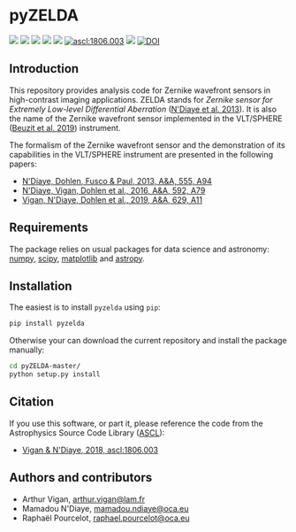 pyZELDA
=======

<img src="https://img.shields.io/badge/Python->3.5-yellow.svg?style=flat"> [<img src="https://img.shields.io/pypi/v/pyzelda?color=brightgreen">](https://pypi.org/project/pyzelda/) [<img src="https://img.shields.io/github/v/release/avigan/pyZELDA?color=red">](https://github.com/avigan/SPHERE/releases/tag/v1.2) [<img src="https://img.shields.io/github/release-date/avigan/pyZELDA">](https://github.com/avigan/pyZELDA/releases/tag/v1.2) [<img src="https://img.shields.io/github/license/avigan/pyZELDA?color=blue">](https://github.com/avigan/pyZELDA/blob/master/LICENSE) [<img src="https://img.shields.io/badge/ascl-1806.003-blue.svg?colorB=262255" alt="ascl:1806.003" />](https://ascl.net/1806.003) [<img src="https://img.shields.io/badge/ADS%20reference-Vigan%20(2018)-blueviolet">](https://ui.adsabs.harvard.edu/abs/2018ascl.soft06003V/abstract) [![DOI](https://zenodo.org/badge/DOI/10.5281/zenodo.6564082.svg)](https://doi.org/10.5281/zenodo.6564082)


Introduction
------------

This repository provides analysis code for Zernike wavefront sensors in high-contrast imaging applications. ZELDA stands for *Zernike sensor for Extremely Low-level Differential Aberration* ([N'Diaye et al. 2013](https://ui.adsabs.harvard.edu/#abs/2013A&A...555A..94N/abstract)). It is also the name of the Zernike wavefront sensor implemented in the VLT/SPHERE ([Beuzit et al. 2019](https://ui.adsabs.harvard.edu/abs/2019arXiv190204080B/abstract)) instrument.

The formalism of the Zernike wavefront sensor and the demonstration of its capabilities in the VLT/SPHERE instrument are presented in the following papers:

- [N'Diaye, Dohlen, Fusco & Paul, 2013, A&A, 555, A94](https://ui.adsabs.harvard.edu/#abs/2013A&A...555A..94N/abstract)
- [N'Diaye, Vigan, Dohlen et al., 2016, A&A, 592, A79](https://ui.adsabs.harvard.edu/#abs/2016A&A...592A..79N/abstract)
- [Vigan, N'Diaye, Dohlen et al., 2019, A&A, 629, A11](https://ui.adsabs.harvard.edu/abs/2019A%26A...629A..11V/abstract)

Requirements
------------

The package relies on usual packages for data science and astronomy: [numpy](https://numpy.org/), [scipy](https://www.scipy.org/), [matplotlib](https://matplotlib.org/) and [astropy](https://www.astropy.org/).

Installation
------------

The easiest is to install `pyzelda` using `pip`:

```sh
pip install pyzelda
```

Otherwise your can download the current repository and install the package manually:

```sh
cd pyZELDA-master/
python setup.py install
```

Citation
--------

If you use this software, or part it, please reference the code from the Astrophysics Source Code Library ([ASCL](http://ascl.net/)):

- [Vigan & N'Diaye, 2018, ascl:1806.003](https://ui.adsabs.harvard.edu/abs/2018ascl.soft06003V/abstract)

Authors and contributors
------------------------

- Arthur Vigan, [arthur.vigan@lam.fr](mailto:arthur.vigan@lam.fr)
- Mamadou N'Diaye, [mamadou.ndiaye@oca.eu](mailto:mamadou.ndiaye@oca.eu)
- Raphaël Pourcelot, [raphael.pourcelot@oca.eu](mailto:raphael.pourcelot@oca.eu)
